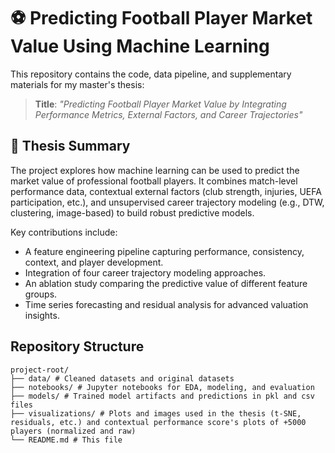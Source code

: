 # ⚽ Predicting Football Player Market Value Using Machine Learning

This repository contains the code, data pipeline, and supplementary materials for my master's thesis:

> **Title**: *"Predicting Football Player Market Value by Integrating Performance Metrics, External Factors, and Career Trajectories"*

## 📄 Thesis Summary

The project explores how machine learning can be used to predict the market value of professional football players. It combines match-level performance data, contextual external factors (club strength, injuries, UEFA participation, etc.), and unsupervised career trajectory modeling (e.g., DTW, clustering, image-based) to build robust predictive models.

Key contributions include:
- A feature engineering pipeline capturing performance, consistency, context, and player development.
- Integration of four career trajectory modeling approaches.
- An ablation study comparing the predictive value of different feature groups.
- Time series forecasting and residual analysis for advanced valuation insights.


## Repository Structure
```
project-root/
├── data/ # Cleaned datasets and original datasets
├── notebooks/ # Jupyter notebooks for EDA, modeling, and evaluation
├── models/ # Trained model artifacts and predictions in pkl and csv files
├── visualizations/ # Plots and images used in the thesis (t-SNE, residuals, etc.) and contextual performance score's plots of +5000 players (normalized and raw)
└── README.md # This file
```
